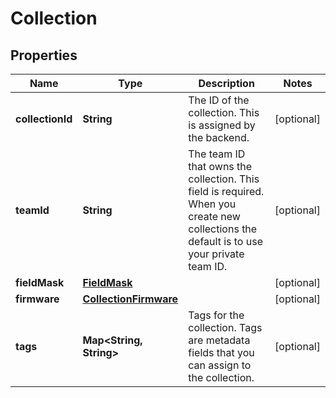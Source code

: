 

# Collection


## Properties

Name | Type | Description | Notes
------------ | ------------- | ------------- | -------------
**collectionId** | **String** | The ID of the collection. This is assigned by the backend. |  [optional]
**teamId** | **String** | The team ID that owns the collection. This field is required. When you create new collections the default is to use your private team ID. |  [optional]
**fieldMask** | [**FieldMask**](FieldMask.md) |  |  [optional]
**firmware** | [**CollectionFirmware**](CollectionFirmware.md) |  |  [optional]
**tags** | **Map&lt;String, String&gt;** | Tags for the collection. Tags are metadata fields that you can assign to the collection. |  [optional]



